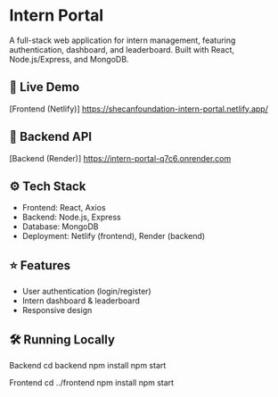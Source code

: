 # Intern Portal

A full-stack web application for intern management, featuring authentication, dashboard, and leaderboard. Built with React, Node.js/Express, and MongoDB.

## 🚀 Live Demo
[Frontend (Netlify)] https://shecanfoundation-intern-portal.netlify.app/

## 🔗 Backend API
[Backend (Render)] https://intern-portal-q7c6.onrender.com

## ⚙️ Tech Stack
- Frontend: React, Axios
- Backend: Node.js, Express
- Database: MongoDB
- Deployment: Netlify (frontend), Render (backend)

## ⭐ Features
- User authentication (login/register)
- Intern dashboard & leaderboard
- Responsive design

## 🛠️ Running Locally
Backend
cd backend
npm install
npm start

Frontend
cd ../frontend
npm install
npm start
